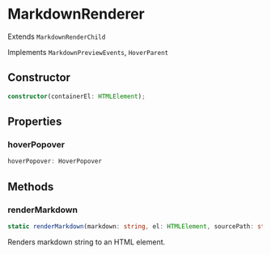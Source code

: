 # MarkdownRenderer

Extends `MarkdownRenderChild`

Implements `MarkdownPreviewEvents`, `HoverParent`

## Constructor

```ts
constructor(containerEl: HTMLElement);
```

## Properties

### hoverPopover

```ts
hoverPopover: HoverPopover
```

## Methods

### renderMarkdown

```ts
static renderMarkdown(markdown: string, el: HTMLElement, sourcePath: string, component: Component): Promise<void>;
```

Renders markdown string to an HTML element.
